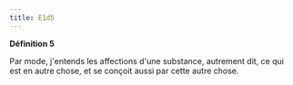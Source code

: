 ```yaml
---
title: E1d5
---
```


**Définition 5**

Par mode, j'entends les affections d'une substance, autrement dit, ce qui est en autre chose, et se conçoit aussi par cette autre chose.